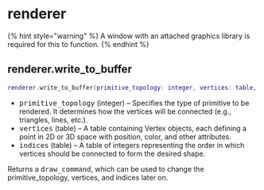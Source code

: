 # renderer

{% hint style="warning" %}
A window with an attached graphics library is required for this to function.
{% endhint %}

## renderer.write\_to\_buffer

```lua
renderer.write_to_buffer(primitive_topology: integer, vertices: table, indices: table) -> draw_command
```

* <kbd>primitive\_topology</kbd> (integer) – Specifies the type of primitive to be rendered. It determines how the vertices will be connected (e.g., triangles, lines, etc.).&#x20;
* <kbd>vertices</kbd> (table) – A table containing Vertex objects, each defining a point in 2D or 3D space with position, color, and other attributes.&#x20;
* <kbd>indices</kbd> (table) – A table of integers representing the order in which vertices should be connected to form the desired shape.

Returns a <kbd>draw\_command</kbd>, which can be used to change the primitive\_topology, vertices, and indices later on.
